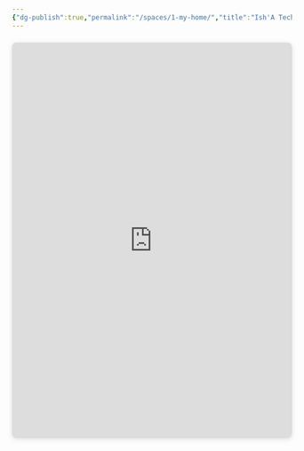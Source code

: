 ```yaml
---
{"dg-publish":true,"permalink":"/spaces/1-my-home/","title":"Ish'A TechNotes About Me","pinned":true,"tags":["gardenEntry"]}
---
```


<div>
<div style="position: relative; width: 100%; height: 0; padding-top: 141.4286%;
 padding-bottom: 0; box-shadow: 0 2px 8px 0 rgba(63,69,81,0.16); margin-top: 1.6em; margin-bottom: 0.9em; overflow: hidden;
 border-radius: 8px; will-change: transform;">
  <iframe loading="lazy" style="position: absolute; width: 100%; height: 100%; top: 0; left: 0; border: none; padding: 0;margin: 0;"
    src="https:&#x2F;&#x2F;www.canva.com&#x2F;design&#x2F;DAGDyGJDrno&#x2F;vg_fLGjqqfL6vLi64DXPSQ&#x2F;view?embed" allowfullscreen="allowfullscreen" allow="fullscreen">
  </iframe>
</div>
</div>





